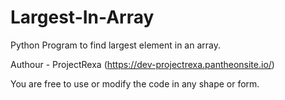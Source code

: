 # Largest-In-Array
Python Program to find largest element in an array.

Authour - ProjectRexa (https://dev-projectrexa.pantheonsite.io/)

You are free to use or modify the code in any shape or form.
